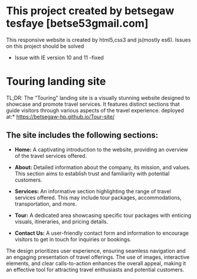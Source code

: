 # This project created by betsegaw tesfaye [betse53gmail.com]
This responsive website is created by html5,css3 and js(mostly es6).
 Issues on this project should be solved
   - Issue with IE version 10 and 11 -fixed

# Touring landing site
TL;DR: The "Touring" landing site is a visually stunning website designed to showcase and promote travel services. It features distinct sections that guide visitors through various aspects of the travel experience.
deployed at:*  https://betsegaw-hp.github.io/Tour-site/

## The site includes the following sections:

- **Home:** A captivating introduction to the website, providing an overview of the travel services offered.

- **About:** Detailed information about the company, its mission, and values. This section aims to establish trust and familiarity with potential customers.

- **Services:** An informative section highlighting the range of travel services offered. This may include tour packages, accommodations, transportation, and more.

- **Tour:** A dedicated area showcasing specific tour packages with enticing visuals, itineraries, and pricing details.

- **Contact Us:** A user-friendly contact form and information to encourage visitors to get in touch for inquiries or bookings.

The design prioritizes user experience, ensuring seamless navigation and an engaging presentation of travel offerings. The use of images, interactive elements, and clear calls-to-action enhances the overall appeal, making it an effective tool for attracting travel enthusiasts and potential customers.
